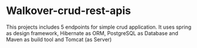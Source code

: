 # Walkover-crud-rest-apis
This projects includes 5 endpoints for simple crud application. It uses spring as design framework, Hibernate as ORM, PostgreSQL as Database and Maven as build tool and Tomcat (as Server)

